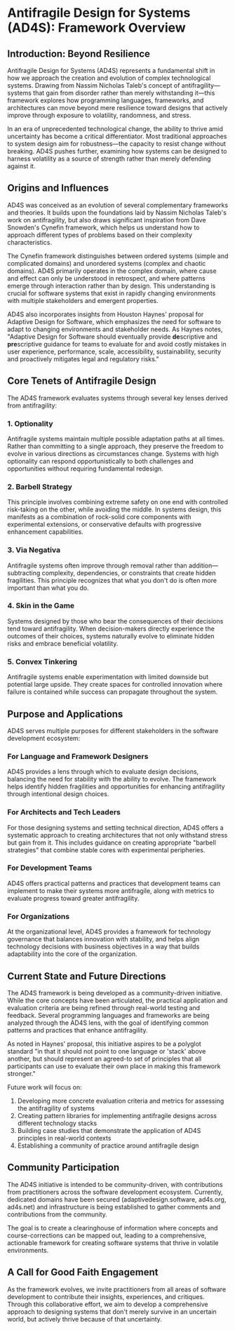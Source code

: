 # Antifragile Design for Systems (AD4S): Framework Overview

## Introduction: Beyond Resilience

Antifragile Design for Systems (AD4S) represents a fundamental shift in how we approach the creation and evolution of complex technological systems. Drawing from Nassim Nicholas Taleb's concept of antifragility—systems that gain from disorder rather than merely withstanding it—this framework explores how programming languages, frameworks, and architectures can move beyond mere resilience toward designs that actively improve through exposure to volatility, randomness, and stress.

In an era of unprecedented technological change, the ability to thrive amid uncertainty has become a critical differentiator. Most traditional approaches to system design aim for robustness—the capacity to resist change without breaking. AD4S pushes further, examining how systems can be designed to harness volatility as a source of strength rather than merely defending against it.

## Origins and Influences

AD4S was conceived as an evolution of several complementary frameworks and theories. It builds upon the foundations laid by Nassim Nicholas Taleb's work on antifragility, but also draws significant inspiration from Dave Snowden's Cynefin framework, which helps us understand how to approach different types of problems based on their complexity characteristics. 

The Cynefin framework distinguishes between ordered systems (simple and complicated domains) and unordered systems (complex and chaotic domains). AD4S primarily operates in the complex domain, where cause and effect can only be understood in retrospect, and where patterns emerge through interaction rather than by design. This understanding is crucial for software systems that exist in rapidly changing environments with multiple stakeholders and emergent properties.

AD4S also incorporates insights from Houston Haynes' proposal for Adaptive Design for Software, which emphasizes the need for software to adapt to changing environments and stakeholder needs. As Haynes notes, "Adaptive Design for Software should eventually provide **de**scriptive and **pre**scriptive guidance for teams to evaluate for and avoid costly mistakes in user experience, performance, scale, accessibility, sustainability, security and proactively mitigates legal and regulatory risks."

## Core Tenets of Antifragile Design

The AD4S framework evaluates systems through several key lenses derived from antifragility:

### 1. Optionality

Antifragile systems maintain multiple possible adaptation paths at all times. Rather than committing to a single approach, they preserve the freedom to evolve in various directions as circumstances change. Systems with high optionality can respond opportunistically to both challenges and opportunities without requiring fundamental redesign.

### 2. Barbell Strategy

This principle involves combining extreme safety on one end with controlled risk-taking on the other, while avoiding the middle. In systems design, this manifests as a combination of rock-solid core components with experimental extensions, or conservative defaults with progressive enhancement capabilities.

### 3. Via Negativa

Antifragile systems often improve through removal rather than addition—subtracting complexity, dependencies, or constraints that create hidden fragilities. This principle recognizes that what you don't do is often more important than what you do.

### 4. Skin in the Game

Systems designed by those who bear the consequences of their decisions tend toward antifragility. When decision-makers directly experience the outcomes of their choices, systems naturally evolve to eliminate hidden risks and embrace beneficial volatility.

### 5. Convex Tinkering

Antifragile systems enable experimentation with limited downside but potential large upside. They create spaces for controlled innovation where failure is contained while success can propagate throughout the system.

## Purpose and Applications

AD4S serves multiple purposes for different stakeholders in the software development ecosystem:

### For Language and Framework Designers

AD4S provides a lens through which to evaluate design decisions, balancing the need for stability with the ability to evolve. The framework helps identify hidden fragilities and opportunities for enhancing antifragility through intentional design choices.

### For Architects and Tech Leaders

For those designing systems and setting technical direction, AD4S offers a systematic approach to creating architectures that not only withstand stress but gain from it. This includes guidance on creating appropriate "barbell strategies" that combine stable cores with experimental peripheries.

### For Development Teams

AD4S offers practical patterns and practices that development teams can implement to make their systems more antifragile, along with metrics to evaluate progress toward greater antifragility.

### For Organizations

At the organizational level, AD4S provides a framework for technology governance that balances innovation with stability, and helps align technology decisions with business objectives in a way that builds adaptability into the core of the organization.

## Current State and Future Directions

The AD4S framework is being developed as a community-driven initiative. While the core concepts have been articulated, the practical application and evaluation criteria are being refined through real-world testing and feedback. Several programming languages and frameworks are being analyzed through the AD4S lens, with the goal of identifying common patterns and practices that enhance antifragility.

As noted in Haynes' proposal, this initiative aspires to be a polyglot standard "in that it should not point to one language or 'stack' above another, but should represent an agreed-to set of principles that all participants can use to evaluate their own place in making this framework stronger."

Future work will focus on:

1. Developing more concrete evaluation criteria and metrics for assessing the antifragility of systems
2. Creating pattern libraries for implementing antifragile designs across different technology stacks
3. Building case studies that demonstrate the application of AD4S principles in real-world contexts
4. Establishing a community of practice around antifragile design

## Community Participation

The AD4S initiative is intended to be community-driven, with contributions from practitioners across the software development ecosystem. Currently, dedicated domains have been secured (adaptivedesign.software, ad4s.org, ad4s.net) and infrastructure is being established to gather comments and contributions from the community.

The goal is to create a clearinghouse of information where concepts and course-corrections can be mapped out, leading to a comprehensive, actionable framework for creating software systems that thrive in volatile environments.

## A Call for Good Faith Engagement

As the framework evolves, we invite practitioners from all areas of software development to contribute their insights, experiences, and critiques. Through this collaborative effort, we aim to develop a comprehensive approach to designing systems that don't merely survive in an uncertain world, but actively thrive because of that uncertainty.